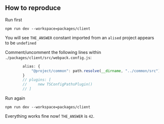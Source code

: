## How to reproduce

Run first
```console
npm run dev --workspace=packages/client
```

You will see `THE_ANSWER` constant imported from an `alised` project appears to be `undefined`

Comment/uncomment the following lines within `./packages/client/src/webpack.config.js`:
```javascript
        alias: {
            "@project/common": path.resolve(__dirname, "../common/src")
        }
        // plugins: [
        //     new TSConfigPathsPlugin()
        // ]
```

Run again
```console
npm run dev --workspace=packages/client
```

Everything works fine now! `THE_ANSWER` is `42`.
